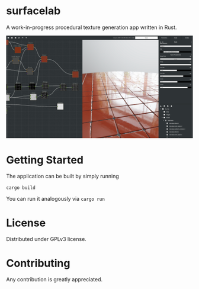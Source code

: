 # surfacelab
A work-in-progress procedural texture generation app written in Rust.

![Screenshot](doc/cover.jpg)

# Getting Started
The application can be built by simply running
```
cargo build
```

You can run it analogously via `cargo run`

# License
Distributed under GPLv3 license.

# Contributing
Any contribution is greatly appreciated.
